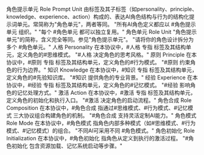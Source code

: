 <terminologies>
  <terminology>
    <zh>角色提示单元</zh>
    <en>Role Prompt Unit</en>
    <definition>
      由<role>标签及其子标签（如personality、principle、knowledge、experience、action）构成的、表达AI角色结构与行为的结构化提示词单元。常简称为"角色单元"，两者等同。
    </definition>
    <examples>
      <example>"所有AI角色定义都应以 #角色提示单元 组织。"</example>
      <example>"每个 #角色单元 都可以独立复用。"</example>
    </examples>
  </terminology>
  <terminology>
    <zh>角色单元</zh>
    <en>Role Unit</en>
    <definition>
      "角色提示单元"的简称，含义完全等同。参见"角色提示单元"。
    </definition>
    <examples>
      <example>"请将你的角色设计拆分为多个 #角色单元。"</example>
    </examples>
  </terminology>
  <terminology>
    <zh>人格</zh>
    <en>Personality</en>
    <definition>
      在本协议中，#人格 专指 <personality> 标签及其结构单元，定义角色的#思维模式。
    </definition>
    <examples>
      <example>"#人格 决定角色的思考风格。"</example>
    </examples>
  </terminology>
  <terminology>
    <zh>原则</zh>
    <en>Principle</en>
    <definition>
      在本协议中，#原则 专指 <principle> 标签及其结构单元，定义角色的#行为模式。
    </definition>
    <examples>
      <example>"#原则 约束角色的行为边界。"</example>
    </examples>
  </terminology>
  <terminology>
    <zh>知识</zh>
    <en>Knowledge</en>
    <definition>
      在本协议中，#知识 专指 <knowledge> 标签及其结构单元，定义角色的#先验知识库。
    </definition>
    <examples>
      <example>"#知识 提供角色的专业背景。"</example>
    </examples>
  </terminology>
  <terminology>
    <zh>经验</zh>
    <en>Experience</en>
    <definition>
      在本协议中，#经验 专指 <experience> 标签及其结构单元，定义角色的#记忆模式。
    </definition>
    <examples>
      <example>"#经验 影响角色的记忆处理方式。"</example>
    </examples>
  </terminology>
  <terminology>
    <zh>激活</zh>
    <en>Action</en>
    <definition>
      在本协议中，#激活 专指 <action> 标签及其结构单元，定义角色的初始化和执行入口。
    </definition>
    <examples>
      <example>"#激活 决定角色的启动流程。"</example>
    </examples>
  </terminology>
  <terminology>
    <zh>角色合成</zh>
    <en>Role Composition</en>
    <definition>
      在本协议中，#角色合成 指通过#思维模式、#行为模式、#记忆模式 三大协议组合构建角色的机制。
    </definition>
    <examples>
      <example>"#角色合成 支持灵活定制AI能力。"</example>
    </examples>
  </terminology>
  <terminology>
    <zh>角色模式</zh>
    <en>Role Mode</en>
    <definition>
      在本协议中，#角色模式 指角色内部多种模式（如#思维模式、#行为模式、#记忆模式）的组合。
    </definition>
    <examples>
      <example>"不同AI可采用不同 #角色模式。"</example>
    </examples>
  </terminology>
  <terminology>
    <zh>角色初始化</zh>
    <en>Role Initialization</en>
    <definition>
      在本协议中，#角色初始化 指角色从定义到执行的激活过程。
    </definition>
    <examples>
      <example>"#角色初始化 包含资源加载、记忆系统启动等步骤。"</example>
    </examples>
  </terminology>
</terminologies> 